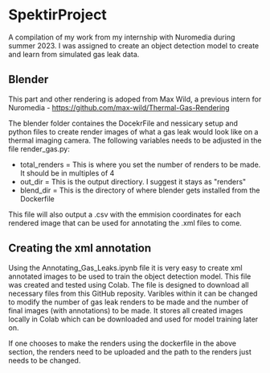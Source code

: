 # SpektirProject
A compilation of my work from my internship with Nuromedia during summer 2023. I was assigned to create an object detection model to create and learn from simulated gas leak data.

## Blender
This part and other rendering is adoped from Max Wild, a previous intern for Nuromedia - https://github.com/max-wild/Thermal-Gas-Rendering

The blender folder containes the DocekrFile and nessicary setup and python files to create render images of what a gas leak would look like on a thermal imaging camera. The following variables needs to be adjusted in the file render_gas.py:
- total_renders = This is where you set the number of renders to be made. It should be in multiples of 4
- out_dir = This is the output directiory. I suggest it stays as "renders" 
- blend_dir = This is the directory of where blender gets installed from the Dockerfile

This file will also output a .csv with the emmision coordinates for each rendered image that can be used for annotating the .xml files to come.

## Creating the xml annotation
Using the Annotating_Gas_Leaks.ipynb file it is very easy to create xml annotated images to be used to train the object detection model. This file was created and tested using Colab. The file is designed to download all necessary files from this GitHub reposity. Varibles within it can be changed to modify the number of gas leak renders to be made and the number of final images (with annotations) to be made. It stores all created images locally in Colab which can be downloaded and used for model training later on.

If one chooses to make the renders using the dockerfile in the above section, the renders need to be uploaded and the path to the renders just needs to be changed.
